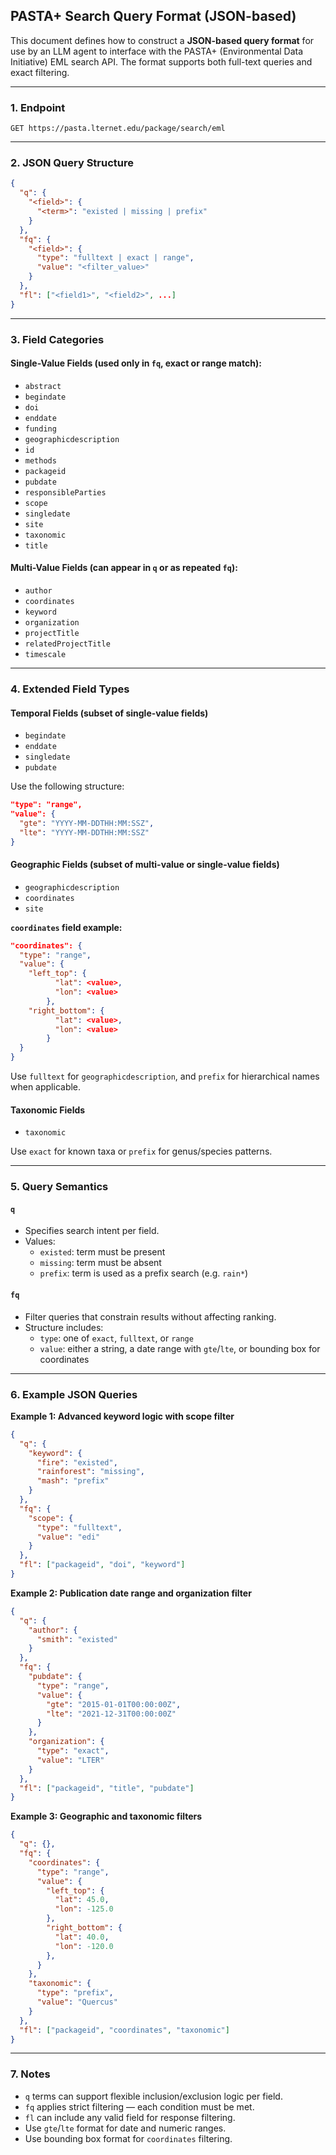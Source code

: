 ## PASTA+ Search Query Format (JSON-based)

This document defines how to construct a **JSON-based query format** for use by an LLM agent to interface with the PASTA+ (Environmental Data Initiative) EML search API. The format supports both full-text queries and exact filtering.

---

### 1. Endpoint

```
GET https://pasta.lternet.edu/package/search/eml
```

---

### 2. JSON Query Structure

```json
{
  "q": {
    "<field>": {
      "<term>": "existed | missing | prefix"
    }
  },
  "fq": {
    "<field>": {
      "type": "fulltext | exact | range",
      "value": "<filter_value>"
    }
  },
  "fl": ["<field1>", "<field2>", ...]
}
```

---

### 3. Field Categories

#### Single-Value Fields (used only in `fq`, exact or range match):

- `abstract`
- `begindate`
- `doi`
- `enddate`
- `funding`
- `geographicdescription`
- `id`
- `methods`
- `packageid`
- `pubdate`
- `responsibleParties`
- `scope`
- `singledate`
- `site`
- `taxonomic`
- `title`

#### Multi-Value Fields (can appear in `q` or as repeated `fq`):

- `author`
- `coordinates`
- `keyword`
- `organization`
- `projectTitle`
- `relatedProjectTitle`
- `timescale`

---

### 4. Extended Field Types

#### Temporal Fields (subset of single-value fields)
- `begindate`
- `enddate`
- `singledate`
- `pubdate`

Use the following structure:
```json
"type": "range",
"value": {
  "gte": "YYYY-MM-DDTHH:MM:SSZ",
  "lte": "YYYY-MM-DDTHH:MM:SSZ"
}
```

#### Geographic Fields (subset of multi-value or single-value fields)
- `geographicdescription`
- `coordinates`
- `site`

**`coordinates` field example:**
```json
"coordinates": {
  "type": "range",
  "value": {
    "left_top": {
          "lat": <value>,
          "lon": <value>
        },
    "right_bottom": {
          "lat": <value>,
          "lon": <value>
        }
  }
}
```

Use `fulltext` for `geographicdescription`, and `prefix` for hierarchical names when applicable.

#### Taxonomic Fields
- `taxonomic`

Use `exact` for known taxa or `prefix` for genus/species patterns.

---

### 5. Query Semantics

#### `q`
- Specifies search intent per field.
- Values:
  - `existed`: term must be present
  - `missing`: term must be absent
  - `prefix`: term is used as a prefix search (e.g. `rain*`)

#### `fq`
- Filter queries that constrain results without affecting ranking.
- Structure includes:
  - `type`: one of `exact`, `fulltext`, or `range`
  - `value`: either a string, a date range with `gte`/`lte`, or bounding box for coordinates

---

### 6. Example JSON Queries

**Example 1: Advanced keyword logic with scope filter**

```json
{
  "q": {
    "keyword": {
      "fire": "existed",
      "rainforest": "missing",
      "mash": "prefix"
    }
  },
  "fq": {
    "scope": {
      "type": "fulltext",
      "value": "edi"
    }
  },
  "fl": ["packageid", "doi", "keyword"]
}
```

**Example 2: Publication date range and organization filter**

```json
{
  "q": {
    "author": {
      "smith": "existed"
    }
  },
  "fq": {
    "pubdate": {
      "type": "range",
      "value": {
        "gte": "2015-01-01T00:00:00Z",
        "lte": "2021-12-31T00:00:00Z"
      }
    },
    "organization": {
      "type": "exact",
      "value": "LTER"
    }
  },
  "fl": ["packageid", "title", "pubdate"]
}
```

**Example 3: Geographic and taxonomic filters**

```json
{
  "q": {},
  "fq": {
    "coordinates": {
      "type": "range",
      "value": {
        "left_top": {
          "lat": 45.0,
          "lon": -125.0
        },
        "right_bottom": {
          "lat": 40.0,
          "lon": -120.0
        },
      }
    },
    "taxonomic": {
      "type": "prefix",
      "value": "Quercus"
    }
  },
  "fl": ["packageid", "coordinates", "taxonomic"]
}
```

---

### 7. Notes

- `q` terms can support flexible inclusion/exclusion logic per field.
- `fq` applies strict filtering — each condition must be met.
- `fl` can include any valid field for response filtering.
- Use `gte`/`lte` format for date and numeric ranges.
- Use bounding box format for `coordinates` filtering.
